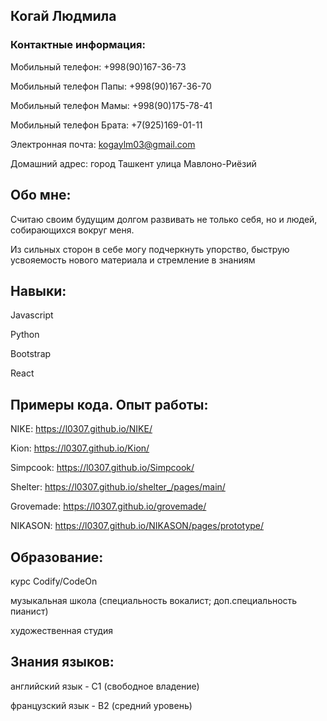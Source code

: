 ## Когай Людмила
### Контактные информация:

Мобильный телефон: +998(90)167-36-73

Мобильный телефон Папы: +998(90)167-36-70

Мобильный телефон Мамы: +998(90)175-78-41

Мобильный телефон Брата: +7(925)169-01-11

Электронная почта: kogaylm03@gmail.com

Домашний адрес: город Ташкент улица Мавлоно-Риёзий

## Обо мне:

Считаю своим будущим долгом развивать не только себя, но и людей, собирающихся вокруг меня. 

Из сильных сторон в себе могу подчеркнуть упорство, быструю усвояемость нового материала и стремление в знаниям

## Навыки:

 Javascript

 Python

 Bootstrap

 React

 ## Примеры кода. Опыт работы: 

NIKE: https://l0307.github.io/NIKE/

Kion: https://l0307.github.io/Kion/

Simpcook: https://l0307.github.io/Simpcook/

Shelter: https://l0307.github.io/shelter_/pages/main/

Grovemade: https://l0307.github.io/grovemade/

NIKASON: https://l0307.github.io/NIKASON/pages/prototype/

## Образование:

курс Codify/CodeOn

музыкальная школа (специальность вокалист; доп.специальность пианист)

художественная студия

## Знания языков:

английский язык - С1 (свободное владение)

французский язык - B2 (средний уровень)

